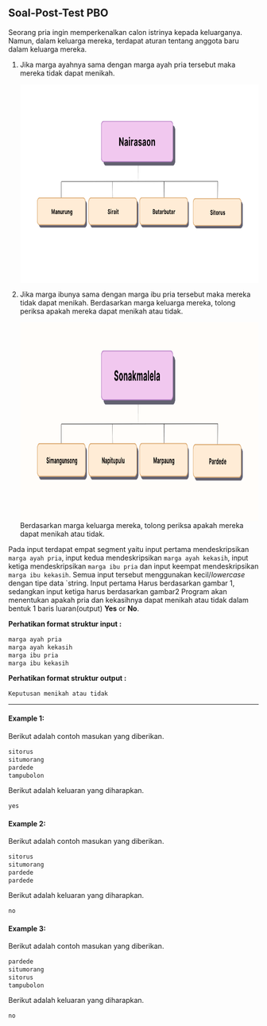 ## Soal-Post-Test PBO

Seorang pria ingin memperkenalkan calon istrinya kepada keluarganya. Namun, dalam keluarga mereka, terdapat aturan tentang anggota baru dalam keluarga mereka.

1. Jika marga ayahnya sama dengan marga ayah pria tersebut maka mereka tidak dapat menikah.

   <img src="https://github.com/danismg/Soal-Pre-Test/blob/main/img/Img_PBO_1.png.png" align="center" height="400" width="750">
3. Jika marga ibunya sama dengan marga ibu pria tersebut maka mereka tidak dapat menikah.
   Berdasarkan marga keluarga mereka, tolong periksa apakah mereka dapat menikah atau tidak.

   <img src="https://github.com/danismg/Soal-Pre-Test/blob/main/img/Img_PBO_2.png.png" align="center" height="400" width="750">
   <br>
   Berdasarkan marga keluarga mereka, tolong periksa apakah mereka dapat menikah atau tidak.
   <br>
Pada input terdapat empat segment yaitu input pertama mendeskripsikan `marga ayah pria`, input kedua mendeskripsikan `marga ayah kekasih`, input ketiga mendeskripsikan `marga ibu pria` dan input keempat mendeskripsikan `marga ibu kekasih`. Semua input tersebut menggunakan kecil/_lowercase_ dengan tipe data `string. Input pertama Harus berdasarkan gambar 1, sedangkan input ketiga harus berdasarkan gambar2
Program akan menentukan apakah pria dan kekasihnya dapat menikah atau tidak dalam bentuk 1 baris luaran(output) **Yes** or **No**. 
   <br>


**Perhatikan format struktur input :**

```
marga ayah pria
marga ayah kekasih
marga ibu pria
marga ibu kekasih

```

**Perhatikan format struktur output :**

```
Keputusan menikah atau tidak

```

<hr>

#### Example 1:

Berikut adalah contoh masukan yang diberikan.

```
sitorus
situmorang
pardede
tampubolon

```

Berikut adalah keluaran yang diharapkan.

```
yes

```

#### Example 2:

Berikut adalah contoh masukan yang diberikan.

```
sitorus
situmorang
pardede
pardede

```

Berikut adalah keluaran yang diharapkan.

```
no

```

#### Example 3:

Berikut adalah contoh masukan yang diberikan.

```
pardede
situmorang
sitorus
tampubolon

```

Berikut adalah keluaran yang diharapkan.

```
no

```
